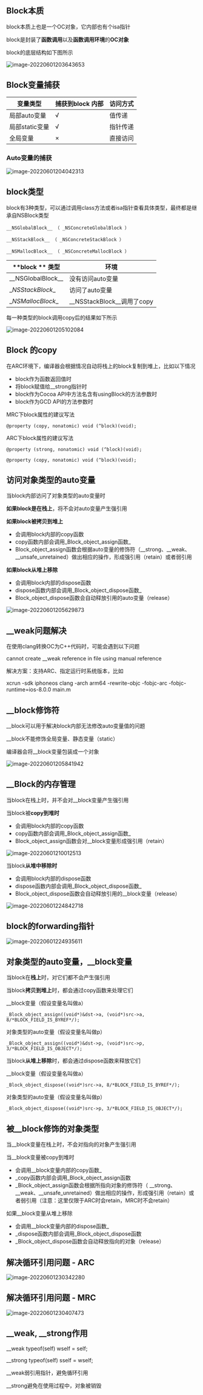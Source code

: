 ## Block本质

block本质上也是一个OC对象，它内部也有个isa指针

block是封装了**函数调用**以及**函数调用环境**的**OC对象**

block的底层结构如下图所示

![image-20220601203643653](http://xingyajie.oss-cn-hangzhou.aliyuncs.com/uPic/image-20220601203643653.png)

## Block变量捕获

| **变量类型** | **捕获到block 内部** | **访问方式** |
| ------------ | ----------------------------- | ------------ |
| 局部auto变量 | √                         | 值传递         |
| 局部static变量 | √                             | 指针传递     |
| 全局变量     | ×                             | 直接访问     |

### Auto变量的捕获

![image-20220601204042313](http://xingyajie.oss-cn-hangzhou.aliyuncs.com/uPic/image-20220601204042313.png)

## block类型

block有3种类型，可以通过调用class方法或者isa指针查看具体类型，最终都是继承自NSBlock类型

```
__NSGlobalBlock__ （ _NSConcreteGlobalBlock ）

__NSStackBlock__ （ _NSConcreteStackBlock ）

__NSMallocBlock__ （ _NSConcreteMallocBlock ）
```

| **block ** **类型** | **环境**                    |
| ------------------- | --------------------------- |
| \_\_NSGlobalBlock__ | 没有访问auto变量            |
| \__NSStackBlock__   | 访问了auto变量              |
| \__NSMallocBlock__  | \__NSStackBlock__调用了copy |

每一种类型的block调用copy后的结果如下所示

![image-20220601205102084](http://xingyajie.oss-cn-hangzhou.aliyuncs.com/uPic/image-20220601205102084.png)

## Block 的copy

在ARC环境下，编译器会根据情况自动将栈上的block复制到堆上，比如以下情况

- block作为函数返回值时
- 将block赋值给__strong指针时
- block作为Cocoa API中方法名含有usingBlock的方法参数时
- block作为GCD API的方法参数时

MRC下block属性的建议写法

```
@property (copy, nonatomic) void (^block)(void);
```

ARC下block属性的建议写法

```
@property (strong, nonatomic) void (^block)(void);

@property (copy, nonatomic) void (^block)(void);
```

## 访问对象类型的auto变量

当block内部访问了对象类型的auto变量时

**如果block是在栈上**，将不会对auto变量产生强引用

**如果block被拷贝到堆上**

- 会调用block内部的copy函数
- copy函数内部会调用_Block_object_assign函数_
- Block_object_assign函数会根据auto变量的修饰符（\__strong、\__weak、__unsafe_unretained）做出相应的操作，形成强引用（retain）或者弱引用

**如果block从堆上移除**

- 会调用block内部的dispose函数
- dispose函数内部会调用_Block_object_dispose函数_
- Block_object_dispose函数会自动释放引用的auto变量（release）

![image-20220601205629873](http://xingyajie.oss-cn-hangzhou.aliyuncs.com/uPic/image-20220601205629873.png)

## __weak问题解决

在使用clang转换OC为C++代码时，可能会遇到以下问题

cannot create __weak reference in file using manual reference

解决方案：支持ARC、指定运行时系统版本，比如

xcrun -sdk iphoneos clang -arch arm64 -rewrite-objc -fobjc-arc -fobjc-runtime=ios-8.0.0 main.m

## __block修饰符

__block可以用于解决block内部无法修改auto变量值的问题

__block不能修饰全局变量、静态变量（static）

编译器会将__block变量包装成一个对象

![image-20220601205841942](http://xingyajie.oss-cn-hangzhou.aliyuncs.com/uPic/image-20220601205841942.png)

## __Block的内存管理

当block在栈上时，并不会对__block变量产生强引用

当block被**copy到堆时**

- 会调用block内部的copy函数
- copy函数内部会调用_Block_object_assign函数_
- Block_object_assign函数会对__block变量形成强引用（retain）

![image-20220601210012513](http://xingyajie.oss-cn-hangzhou.aliyuncs.com/uPic/image-20220601210012513.png)

当block**从堆中移除时**

- 会调用block内部的dispose函数
- dispose函数内部会调用_Block_object_dispose函数_
- Block_object_dispose函数会自动释放引用的__block变量（release）

![image-20220601224842718](http://xingyajie.oss-cn-hangzhou.aliyuncs.com/uPic/image-20220601224842718.png)

## block的forwarding指针

![image-20220601224935611](http://xingyajie.oss-cn-hangzhou.aliyuncs.com/uPic/image-20220601224935611.png)

## 对象类型的auto变量，__block变量

当block在**栈上**时，对它们都不会产生强引用

当block**拷贝到堆上**时，都会通过copy函数来处理它们

__block变量（假设变量名叫做a）

```
_Block_object_assign((void*)&dst->a, (void*)src->a, 8/*BLOCK_FIELD_IS_BYREF*/);
```

对象类型的auto变量（假设变量名叫做p）

```
_Block_object_assign((void*)&dst->p, (void*)src->p, 3/*BLOCK_FIELD_IS_OBJECT*/);
```

当block**从堆上移除**时，都会通过dispose函数来释放它们

__block变量（假设变量名叫做a）

```
_Block_object_dispose((void*)src->a, 8/*BLOCK_FIELD_IS_BYREF*/);
```

对象类型的auto变量（假设变量名叫做p）

```
_Block_object_dispose((void*)src->p, 3/*BLOCK_FIELD_IS_OBJECT*/);
```

## 被__block修饰的对象类型

当__block变量在栈上时，不会对指向的对象产生强引用

当__block变量被copy到堆时

- 会调用__block变量内部的copy函数_
- _copy函数内部会调用_Block_object_assign函数
- \_Block_object_assign函数会根据所指向对象的修饰符（ \__strong、\__weak、\__unsafe_unretained）做出相应的操作，形成强引用（retain）或者弱引用（注意：这里仅限于ARC时会retain，MRC时不会retain）

如果__block变量从堆上移除

- 会调用__block变量内部的dispose函数_
- _dispose函数内部会调用_Block_object_dispose函数
- _Block_object_dispose函数会自动释放指向的对象（release）

## 解决循环引用问题 - ARC

![image-20220601230342280](http://xingyajie.oss-cn-hangzhou.aliyuncs.com/uPic/image-20220601230342280.png)

## 解决循环引用问题 - MRC

![image-20220601230407473](http://xingyajie.oss-cn-hangzhou.aliyuncs.com/uPic/image-20220601230407473.png)

## \__weak, __strong作用

__weak typeof(self) wself = self;

__strong typeof(self) sself = wself;

__weak弱引用指针，避免循环引用

__strong避免在使用过程中，对象被销毁